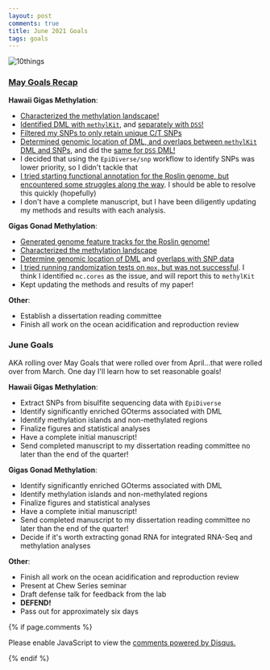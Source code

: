 ```yaml
---
layout: post
comments: true
title: June 2021 Goals
tags: goals
---
```


![10things](https://user-images.githubusercontent.com/22335838/120398912-ec28c800-c2ef-11eb-80f3-5cfba781678a.jpg)

### [May Goals Recap](https://yaaminiv.github.io/May-2021-Goals/)

**Hawaii Gigas Methylation**:

- [Characterized the methylation landscape!](https://yaaminiv.github.io/Hawaii-Gigas-Methylation-Analysis-Part15/)
- [Identified DML with `methylKit`](https://yaaminiv.github.io/Hawaii-Gigas-Methylation-Analysis-Part14/), and [separately with `DSS`!](https://yaaminiv.github.io/Hawaii-Gigas-Methylation-Analysis-Part17/)
- [Filtered my SNPs to only retain unique C/T SNPs](https://yaaminiv.github.io/Hawaii-Gigas-Methylation-Analysis-Part16/)
- [Determined genomic location of DML, and overlaps between `methylKit` DML and SNPs](https://yaaminiv.github.io/Hawaii-Gigas-Methylation-Analysis-Part16/), and did the [same for `DSS` DML!](https://yaaminiv.github.io/Hawaii-Gigas-Methylation-Analysis-Part17/)
- I decided that using the `EpiDiverse/snp` workflow to identify SNPs was lower priority, so I didn't tackle that
- [I tried starting functional annotation for the Roslin genome, but encountered some struggles along the way](https://yaaminiv.github.io/Hawaii-Gigas-Methylation-Analysis-Part18/). I should be able to resolve this quickly (hopefully)
- I don't have a complete manuscript, but I have been diligently updating my methods and results with each analysis.

**Gigas Gonad Methylation**:

- [Generated genome feature tracks for the Roslin genome!](https://yaaminiv.github.io/WGBS-Analysis-Part25/)
- [Characterized the methylation landscape](https://yaaminiv.github.io/WGBS-Analysis-Part26/)
- [Determine genomic location of DML](https://yaaminiv.github.io/WGBS-Analysis-Part27/) and [overlaps with SNP data](https://yaaminiv.github.io/WGBS-Analysis-Part28/)
- [I tried running randomization tests on `mox`, but was not successful](https://yaaminiv.github.io/WGBS-Analysis-Part29/). I think I identified `mc.cores` as the issue, and will report this to `methylKit`
- Kept updating the methods and results of my paper!

**Other**:

- Establish a dissertation reading committee
- Finish all work on the ocean acidification and reproduction review

### June Goals

AKA rolling over May Goals that were rolled over from April...that were rolled over from March. One day I'll learn how to set reasonable goals!

**Hawaii Gigas Methylation**:

- Extract SNPs from bisulfite sequencing data with `EpiDiverse`
- Identify significantly enriched GOterms associated with DML
- Identify methylation islands and non-methylated regions
- Finalize figures and statistical analyses
- Have a complete initial manuscript!
- Send completed manuscript to my dissertation reading committee no later than the end of the quarter!

**Gigas Gonad Methylation**:

- Identify significantly enriched GOterms associated with DML
- Identify methylation islands and non-methylated regions
- Finalize figures and statistical analyses
- Have a complete initial manuscript!
- Send completed manuscript to my dissertation reading committee no later than the end of the quarter!
- Decide if it's worth extracting gonad RNA for integrated RNA-Seq and methylation analyses

**Other**:

- Finish all work on the ocean acidification and reproduction review
- Present at Chew Series seminar
- Draft defense talk for feedback from the lab
- **DEFEND!**
- Pass out for approximately six days

{% if page.comments %}

<div id="disqus_thread"></div>
<script>

/**
*  RECOMMENDED CONFIGURATION VARIABLES: EDIT AND UNCOMMENT THE SECTION BELOW TO INSERT DYNAMIC VALUES FROM YOUR PLATFORM OR CMS.
*  LEARN WHY DEFINING THESE VARIABLES IS IMPORTANT: https://disqus.com/admin/universalcode/#configuration-variables*/
/*
var disqus_config = function () {
this.page.url = PAGE_URL;  // Replace PAGE_URL with your page's canonical URL variable
this.page.identifier = PAGE_IDENTIFIER; // Replace PAGE_IDENTIFIER with your page's unique identifier variable
};
*/
(function() { // DON'T EDIT BELOW THIS LINE
var d = document, s = d.createElement('script');
s.src = 'https://the-responsible-grad-student.disqus.com/embed.js';
s.setAttribute('data-timestamp', +new Date());
(d.head || d.body).appendChild(s);
})();
</script>
<noscript>Please enable JavaScript to view the <a href="https://disqus.com/?ref_noscript">comments powered by Disqus.</a></noscript>

{% endif %}

<script id="dsq-count-scr" src="//the-responsible-grad-student.disqus.com/count.js" async></script>
